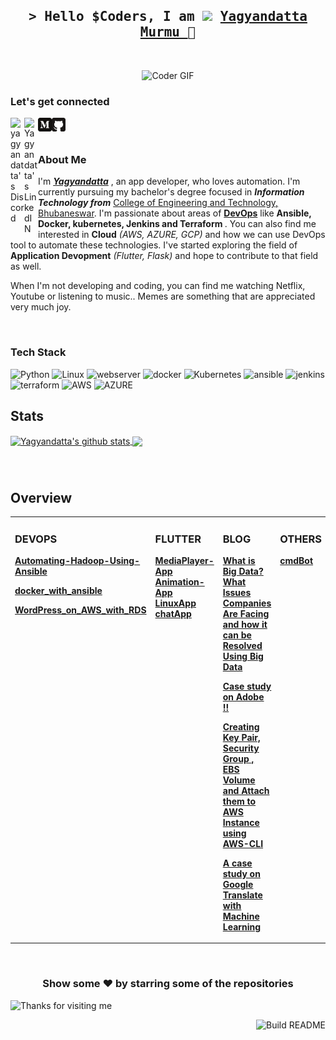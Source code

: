 <!-- Intro  -->
<h2 align="center">
        <samp>&gt; Hello $Coders, I am <img src="https://github.com/TheDudeThatCode/TheDudeThatCode/blob/master/Assets/Hi.gif" width="29px">
                <b><a target="_blank" href="https://www.linkedin.com/in/yagyandatta-murmu/">Yagyandatta Murmu </a>🧑</b>
        </samp>
</h2>
</br>

<!--Header-->

<p align="center">
  <img src="https://media.giphy.com/media/SWoSkN6DxTszqIKEqv/giphy.gif" alt="Coder GIF" width="500">
</p>

<!--social media-->
### **Let's get connected**


<a href="https://discord.gg/VvWzGtWE5k">
  <img align="left" alt="yagyandatta's Discord" width="22px" src="https://raw.githubusercontent.com/peterthehan/peterthehan/master/assets/discord.svg" />
</a>
<a href="https://www.linkedin.com/in/yagyandatta-murmu/">
  <img align="left" alt="Yagyandatta's LinkedIN" width="22px" src="https://raw.githubusercontent.com/peterthehan/peterthehan/master/assets/linkedin.svg" />
</a>
<a href="https://yagyandattamurmu.medium.com/">
  <img align="left" alt="Yagyandatta's Medium" width="22px" src="https://raw.githubusercontent.com/edent/SuperTinyIcons/1609a90daa755d4e9ca3797d09afcfbed245a305/images/svg/medium.svg" />
</a>
<a href="https://github.com/yagyandatta/yagyandatta/">
  <img align="left" alt="Yagyandatta's Github" width="22px" src="https://github.com/edent/SuperTinyIcons/blob/master/images/png/github.png?raw=true" />
</a>

</br></br>

<!--About Me-->

### **About Me**

I'm [***Yagyandatta***](https://www.linkedin.com/in/yagyandatta-murmu/) , an app  developer, who loves automation. I'm currently pursuing my bachelor's degree focused in ***Information Technology from*** [College of Engineering and Technology, Bhubaneswar](https://www.cet.edu.in/). I'm passionate about areas of [<b>DevOps</b>](https://en.wikipedia.org/wiki/DevOps) like <b>Ansible, Docker, kubernetes, Jenkins and Terraform </b>. You can also find me interested in  **Cloud** _(AWS, AZURE, GCP)_ and how we can use DevOps tool to automate these technologies. I've started exploring the field of **Application Devopment** _(Flutter, Flask)_ and hope to contribute to that field as well.

When I'm not developing and coding, you can find me watching Netflix, Youtube or listening to music.. Memes are something that are appreciated very much joy.

<br />

<!--technical skill-->

### **Tech Stack**

![Python](https://img.shields.io/badge/Python-grey?&style=for-the-badge&logo=python&logoColor=green)
![Linux](https://img.shields.io/badge/Linux-white?&style=for-the-badge&logo=linux&logoColor=black)
![webserver](https://img.shields.io/badge/webservers-black?&style=for-the-badge&logo=apache&logoColor=red)
![docker](https://img.shields.io/badge/docker-green?&style=for-the-badge&logo=docker&logoColor=blue)
![Kubernetes](https://img.shields.io/badge/Kubernetes-yellow?&style=for-the-badge&logo=kubernetes&logoColor=blue)
![ansible](https://img.shields.io/badge/Ansible-white?&style=for-the-badge&logo=Ansible&logoColor=black)
![jenkins](https://img.shields.io/badge/jenkins-black?&style=for-the-badge&logo=jenkins&logoColor=white)
![terraform](https://img.shields.io/badge/Terraform-white?&style=for-the-badge&logo=terraform&logoColor=blue)
![AWS](https://img.shields.io/badge/aws-black?&style=for-the-badge&logo=amazon&logoColor=orange)
![AZURE](https://img.shields.io/badge/Azure-blue?&style=for-the-badge&logo=microsoftazure&logoColor=white)

## Stats

<a href="https://github.com/hackcoderr/github-readme-stats">
  <img align="center" src="https://github-readme-stats.anuraghazra1.vercel.app/api?username=yagyandatta&show_icons=true&include_all_commits=true&theme=radical" alt="Yagyandatta's github stats" />
</a>
<a href="https://github.com/yagyandatta/github-readme-stats">

  <img align="center" src="https://github-readme-stats.anuraghazra1.vercel.app/api/top-langs/?username=yagyandatta&layout=compact&theme=radical" />
</a>

###

<br />

<!--My Learning-->

## Overview

<b>
<table><tr><td valign="top" width="33%">

### DEVOPS
<!-- recent_releases starts -->

[Automating-Hadoop-Using-Ansible](https://github.com/yagyandatta/Automating-Hadoop-Using-Ansible)

[docker_with_ansible](https://github.com/yagyandatta/docker_with_ansible)

[WordPress_on_AWS_with_RDS](https://github.com/yagyandatta/WordPress_on_AWS_with_RDS)

</td><td valign="top" width="25%">

### FLUTTER
<!-- recent_releases starts -->
 [MediaPlayer-App](https://github.com/yagyandatta/MediaPlayer-App)
 [Animation-App](https://github.com/yagyandatta/Animation-App)
 [LinuxApp](https://github.com/yagyandatta/LinuxApp)
 [chatApp](https://github.com/yagyandatta/chatApp)

</td><td valign="top" width="30%">

### BLOG
<!-- blog starts -->
[What is Big Data? What Issues Companies Are Facing and how it can be Resolved Using Big Data](https://yagyandattamurmu.medium.com/what-is-big-data-what-issues-companies-are-facing-and-how-it-can-be-resolved-using-big-data-76b3447d85a1)

[Case study on Adobe !!](https://yagyandattamurmu.medium.com/case-study-on-adobe-a4c84ac325dd)

[Creating Key Pair, Security Group , EBS Volume and Attach them to AWS Instance using AWS-CLI](https://yagyandattamurmu.medium.com/creating-key-pair-security-group-ebs-volume-and-attach-them-to-aws-instance-using-aws-cli-8cd8472672e9)

[A case study on Google Translate with Machine Learning](https://yagyandattamurmu.medium.com/a-case-study-on-google-translate-with-machine-learning-d6e2e0a8a47c)

</td><td valign="top" width="50%">

### OTHERS

<!-- tils starts -->

[cmdBot](https://github.com/yagyandatta/cmdBot)

</td></tr></table> </b>

<br />

<div align="center">

### Show some ❤️ by starring some of the repositories

</div>

<img height="120" alt="Thanks for visiting me" width="100%" src="https://raw.githubusercontent.com/BrunnerLivio/brunnerlivio/master/images/marquee.svg" />

<a href="https://github.com/yagyandatta"><img src="https://github.com/simonw/simonw/workflows/Build%20README/badge.svg" align="right" alt="Build README">

[GitHub]: https://github.com/yagyandatta
[instagram]: https://instagram.com/unos_0923
[linkedin]: https://www.linkedin.com/in/yagyandatta-murmu/
[medium]: https://yagyandatta.medium.com/
[gmail]: mailto:yagyandattamurmu@gmail.com
[visualstudio]: https://visualstudio.microsoft.com/
[git]: https://git-scm.com/
[terminal]: https://en.wikipedia.org/wiki/Bash_(Unix_shell)

